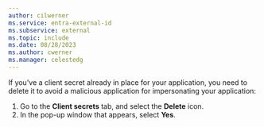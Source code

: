 ```yaml
---
author: cilwerner
ms.service: entra-external-id
ms.subservice: external
ms.topic: include
ms.date: 08/28/2023
ms.author: cwerner
ms.manager: celestedg
---
```


If you've a client secret already in place for your application, you need to delete it to avoid a malicious application for impersonating your application:

1. Go to the **Client secrets** tab, and select the **Delete** icon.
2. In the pop-up window that appears, select **Yes**.
